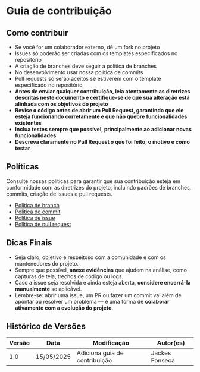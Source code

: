 # Guia de contribuição

## Como contribuir
- Se você for um colaborador externo, dê um fork no projeto  
- Issues só poderão ser criadas com os templates especificados no repositório  
- A criação de branches deve seguir a política de branches  
- No desenvolvimento usar nossa política de commits  
- Pull requests só serão aceitos se estiverem com o template especificado no repositório  
- **Antes de enviar qualquer contribuição, leia atentamente as diretrizes descritas neste documento e certifique-se de que sua alteração está alinhada com os objetivos do projeto**  
- **Revise o código antes de abrir um Pull Request, garantindo que ele esteja funcionando corretamente e que não quebre funcionalidades existentes**  
- **Inclua testes sempre que possível, principalmente ao adicionar novas funcionalidades**  
- **Descreva claramente no Pull Request o que foi feito, o motivo e como testar**

## Políticas 
Consulte nossas políticas para garantir que sua contribuição esteja em conformidade com as diretrizes do projeto, incluindo padrões de branches, commits, criação de issues e pull requests.

- [Política de branch](./Políticas/politica-branch.md)
- [Política de commit](./Políticas/politica-commit.md)
- [Política de issue](./Políticas/politica-issue.md)
- [Política de pull request](./Políticas/politica-pull-request.md)

## Dicas Finais

- Seja claro, objetivo e respeitoso com a comunidade e com os mantenedores do projeto.  
- Sempre que possível, **anexe evidências** que ajudem na análise, como capturas de tela, trechos de código ou logs.  
- Caso a issue seja resolvida e ainda esteja aberta, **considere encerrá-la manualmente** se aplicável.  
- Lembre-se: abrir uma issue, um PR ou fazer um commit vai além de apontar ou resolver um problema — é uma forma de **colaborar ativamente com a evolução do projeto**.

## Histórico de Versões

| Versão | Data       | Modificação                | Autor(es)         |
|--------|------------|----------------------------|-------------------|
|   1.0  | 15/05/2025 | Adiciona guia de contribuição   | Jackes Fonseca         |